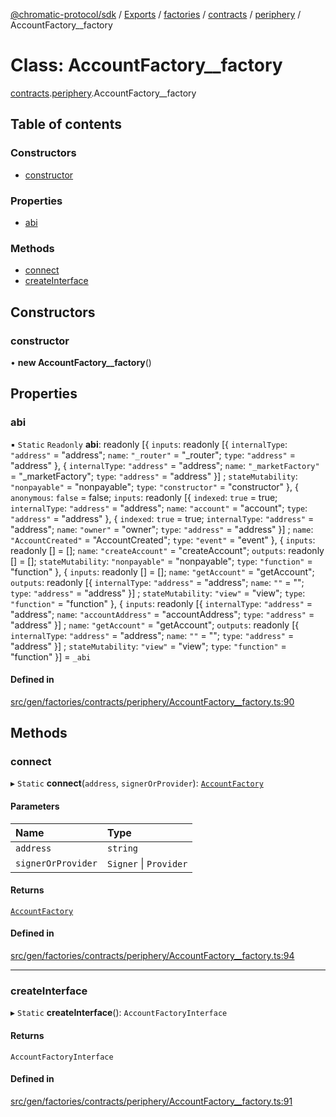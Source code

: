 [@chromatic-protocol/sdk](../README.md) / [Exports](../modules.md) / [factories](../modules/factories.md) / [contracts](../modules/factories.contracts.md) / [periphery](../modules/factories.contracts.periphery.md) / AccountFactory\_\_factory

# Class: AccountFactory\_\_factory

[contracts](../modules/factories.contracts.md).[periphery](../modules/factories.contracts.periphery.md).AccountFactory__factory

## Table of contents

### Constructors

- [constructor](factories.contracts.periphery.AccountFactory__factory.md#constructor)

### Properties

- [abi](factories.contracts.periphery.AccountFactory__factory.md#abi)

### Methods

- [connect](factories.contracts.periphery.AccountFactory__factory.md#connect)
- [createInterface](factories.contracts.periphery.AccountFactory__factory.md#createinterface)

## Constructors

### constructor

• **new AccountFactory__factory**()

## Properties

### abi

▪ `Static` `Readonly` **abi**: readonly [{ `inputs`: readonly [{ `internalType`: ``"address"`` = "address"; `name`: ``"_router"`` = "\_router"; `type`: ``"address"`` = "address" }, { `internalType`: ``"address"`` = "address"; `name`: ``"_marketFactory"`` = "\_marketFactory"; `type`: ``"address"`` = "address" }] ; `stateMutability`: ``"nonpayable"`` = "nonpayable"; `type`: ``"constructor"`` = "constructor" }, { `anonymous`: ``false`` = false; `inputs`: readonly [{ `indexed`: ``true`` = true; `internalType`: ``"address"`` = "address"; `name`: ``"account"`` = "account"; `type`: ``"address"`` = "address" }, { `indexed`: ``true`` = true; `internalType`: ``"address"`` = "address"; `name`: ``"owner"`` = "owner"; `type`: ``"address"`` = "address" }] ; `name`: ``"AccountCreated"`` = "AccountCreated"; `type`: ``"event"`` = "event" }, { `inputs`: readonly [] = []; `name`: ``"createAccount"`` = "createAccount"; `outputs`: readonly [] = []; `stateMutability`: ``"nonpayable"`` = "nonpayable"; `type`: ``"function"`` = "function" }, { `inputs`: readonly [] = []; `name`: ``"getAccount"`` = "getAccount"; `outputs`: readonly [{ `internalType`: ``"address"`` = "address"; `name`: ``""`` = ""; `type`: ``"address"`` = "address" }] ; `stateMutability`: ``"view"`` = "view"; `type`: ``"function"`` = "function" }, { `inputs`: readonly [{ `internalType`: ``"address"`` = "address"; `name`: ``"accountAddress"`` = "accountAddress"; `type`: ``"address"`` = "address" }] ; `name`: ``"getAccount"`` = "getAccount"; `outputs`: readonly [{ `internalType`: ``"address"`` = "address"; `name`: ``""`` = ""; `type`: ``"address"`` = "address" }] ; `stateMutability`: ``"view"`` = "view"; `type`: ``"function"`` = "function" }] = `_abi`

#### Defined in

[src/gen/factories/contracts/periphery/AccountFactory__factory.ts:90](https://github.com/chromatic-protocol/sdk/blob/10aa618/src/gen/factories/contracts/periphery/AccountFactory__factory.ts#L90)

## Methods

### connect

▸ `Static` **connect**(`address`, `signerOrProvider`): [`AccountFactory`](../interfaces/contracts.periphery.AccountFactory.md)

#### Parameters

| Name | Type |
| :------ | :------ |
| `address` | `string` |
| `signerOrProvider` | `Signer` \| `Provider` |

#### Returns

[`AccountFactory`](../interfaces/contracts.periphery.AccountFactory.md)

#### Defined in

[src/gen/factories/contracts/periphery/AccountFactory__factory.ts:94](https://github.com/chromatic-protocol/sdk/blob/10aa618/src/gen/factories/contracts/periphery/AccountFactory__factory.ts#L94)

___

### createInterface

▸ `Static` **createInterface**(): `AccountFactoryInterface`

#### Returns

`AccountFactoryInterface`

#### Defined in

[src/gen/factories/contracts/periphery/AccountFactory__factory.ts:91](https://github.com/chromatic-protocol/sdk/blob/10aa618/src/gen/factories/contracts/periphery/AccountFactory__factory.ts#L91)
